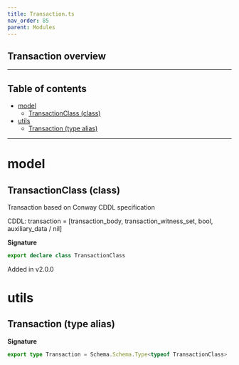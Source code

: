 ```yaml
---
title: Transaction.ts
nav_order: 85
parent: Modules
---
```


## Transaction overview

---

<h2 class="text-delta">Table of contents</h2>

- [model](#model)
  - [TransactionClass (class)](#transactionclass-class)
- [utils](#utils)
  - [Transaction (type alias)](#transaction-type-alias)

---

# model

## TransactionClass (class)

Transaction based on Conway CDDL specification

CDDL: transaction =
[transaction_body, transaction_witness_set, bool, auxiliary_data / nil]

**Signature**

```ts
export declare class TransactionClass
```

Added in v2.0.0

# utils

## Transaction (type alias)

**Signature**

```ts
export type Transaction = Schema.Schema.Type<typeof TransactionClass>
```
